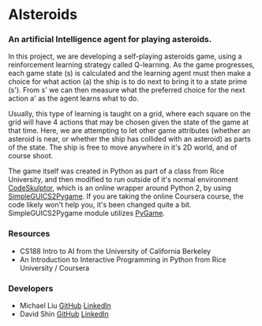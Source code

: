 # AIsteroids
### An artificial Intelligence agent for playing asteroids.
In this project, we are developing a self-playing asteroids game, using a reinforcement learning strategy called Q-learning. As the game progresses, each game state (s) is calculated and the learning agent must then make a choice for what action (a) the ship is to do next to bring it to a state prime (s'). From s' we can then measure what the preferred choice for the next action a' as the agent learns what to do. 

Usually, this type of learning is taught on a grid, where each square on the grid will have 4 actions that may be chosen given the state of the game at that time. Here, we are attempting to let other game attributes (whether an asteroid is near, or whether the ship has collided with an asteroid) as parts of the state. The ship is free to move anywhere in it's 2D world, and of course shoot.

The game itself was created in Python as part of a class from Rice University, and then modified to run outside of it's normal environment [CodeSkulptor](http://www.codeskulptor.org/), which is an online wrapper around Python 2, by using [SimpleGUICS2Pygame](https://bitbucket.org/OPiMedia/simpleguics2pygame). If you are taking the online Coursera course, the code likely won't help you, it's been changed quite a bit. SimpleGUICS2Pygame module utilizes [PyGame](http://www.pygame.org/lofi.html). 

### Resources
- CS188 Intro to AI from the University of California Berkeley 
- An Introduction to Interactive Programming in Python from Rice University / Coursera

### Developers
- Michael Liu [GitHub](https://github.com/mikey084) [LinkedIn](https://www.linkedin.com/in/michael-liu-b07446b5/)
- David Shin [GitHub](https://github.com/datadaveshin/) [LinkedIn](https://www.linkedin.com/in/davidshin1/)
